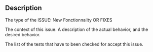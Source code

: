 ## Description

The type of the ISSUE: New Fonctionnality OR FIXES

The context of this issue.
A description of the actual behavior, and the desired behavior.

The list of the tests that have to been checked for accept this issue.

